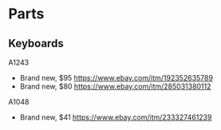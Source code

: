 # Parts

## Keyboards

A1243
- Brand new, $95 https://www.ebay.com/itm/192352635789
- Brand new, $80 https://www.ebay.com/itm/285031380112

A1048
- Brand new, $41 https://www.ebay.com/itm/233327461239
